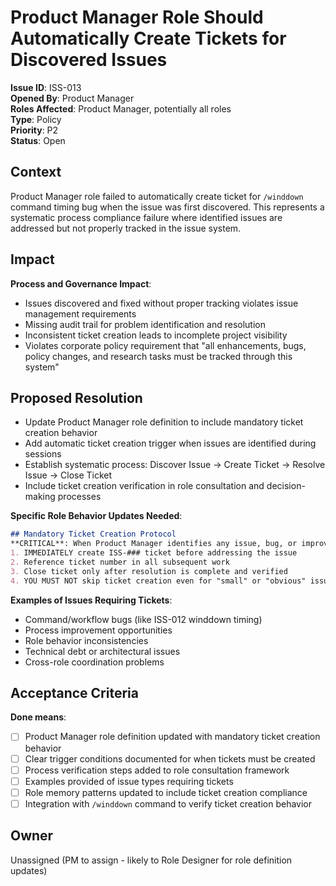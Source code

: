 # Product Manager Role Should Automatically Create Tickets for Discovered Issues
**Issue ID**: ISS-013  
**Opened By**: Product Manager  
**Roles Affected**: Product Manager, potentially all roles  
**Type**: Policy  
**Priority**: P2  
**Status**: Open  

## Context  
Product Manager role failed to automatically create ticket for `/winddown` command timing bug when the issue was first discovered. This represents a systematic process compliance failure where identified issues are addressed but not properly tracked in the issue system.

## Impact  
**Process and Governance Impact**:
- Issues discovered and fixed without proper tracking violates issue management requirements
- Missing audit trail for problem identification and resolution
- Inconsistent ticket creation leads to incomplete project visibility
- Violates corporate policy requirement that "all enhancements, bugs, policy changes, and research tasks must be tracked through this system"

## Proposed Resolution  
* Update Product Manager role definition to include mandatory ticket creation behavior
* Add automatic ticket creation trigger when issues are identified during sessions
* Establish systematic process: Discover Issue → Create Ticket → Resolve Issue → Close Ticket
* Include ticket creation verification in role consultation and decision-making processes

**Specific Role Behavior Updates Needed**:
```markdown
## Mandatory Ticket Creation Protocol
**CRITICAL**: When Product Manager identifies any issue, bug, or improvement opportunity:
1. IMMEDIATELY create ISS-### ticket before addressing the issue
2. Reference ticket number in all subsequent work
3. Close ticket only after resolution is complete and verified
4. YOU MUST NOT skip ticket creation even for "small" or "obvious" issues
```

**Examples of Issues Requiring Tickets**:
- Command/workflow bugs (like ISS-012 winddown timing)
- Process improvement opportunities
- Role behavior inconsistencies  
- Technical debt or architectural issues
- Cross-role coordination problems

## Acceptance Criteria  
**Done means**:
- [ ] Product Manager role definition updated with mandatory ticket creation behavior
- [ ] Clear trigger conditions documented for when tickets must be created
- [ ] Process verification steps added to role consultation framework
- [ ] Examples provided of issue types requiring tickets
- [ ] Role memory patterns updated to include ticket creation compliance
- [ ] Integration with `/winddown` command to verify ticket creation behavior

## Owner  
Unassigned (PM to assign - likely to Role Designer for role definition updates)